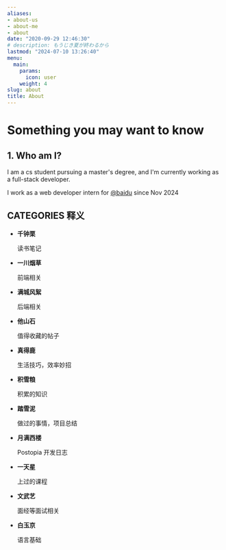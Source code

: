 ```yaml
---
aliases:
- about-us
- about-me
- about
date: "2020-09-29 12:46:30"
# description: もうじき夏が終わるから
lastmod: "2024-07-10 13:26:40"
menu:
  main:
    params:
      icon: user
    weight: 4
slug: about
title: About
---
```


# Something you may want to know

## 1. Who am I?

I am a cs student pursuing a master's degree, and I'm currently working as a full-stack developer.

I work as a web developer intern for [@baidu](https://github.com/baidu) since Nov 2024

## CATEGORIES 释义
* **千钟栗**

  读书笔记

* **一川烟草**

  前端相关

* **满城风絮**

  后端相关

* **他山石**

  值得收藏的帖子

* **真得鹿**

  生活技巧，效率妙招

* **积雪粮**

  积累的知识

* **踏雪泥**

  做过的事情，项目总结

* **月满西楼**

  Postopia 开发日志

* **一天星**

  上过的课程

* **文武艺**

  面经等面试相关

* **白玉京**

  语言基础
